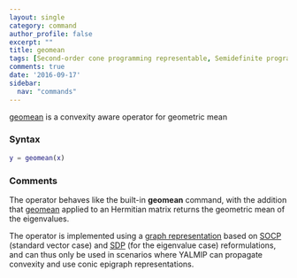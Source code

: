 ```yaml
---
layout: single
category: command
author_profile: false
excerpt: ""
title: geomean
tags: [Second-order cone programming representable, Semidefinite programming representable]
comments: true
date: '2016-09-17'
sidebar:
  nav: "commands"
---
```


[geomean](/command/geomean) is a convexity aware operator for geometric mean

### Syntax

````matlab
y = geomean(x)
````

### Comments

The operator behaves like the built-in **geomean** command, with the addition that [geomean](/command/geomean) applied to an Hermitian matrix returns the geometric mean of the eigenvalues.

The operator is implemented using a [graph representation](/tutorial/nonlinearoperatorsgraphs) based on [SOCP](/tags#second-order-cone-programming) (standard vector case)  and [SDP](/tags#semidefinite-programming) (for the eigenvalue case) reformulations, and can thus only be used in scenarios where YALMIP can propagate convexity and use conic epigraph representations.
